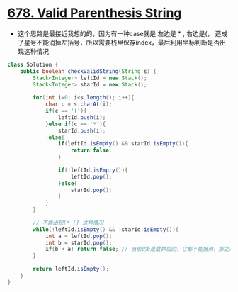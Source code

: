 # [678. Valid Parenthesis String](https://leetcode.com/problems/valid-parenthesis-string/)
* 这个思路是最接近我想的的，因为有一种case就是 左边是 * , 右边是(， 造成了星号不能消掉左括号，所以需要栈里保存index，最后利用坐标判断是否出现这种情况

``` java
class Solution {
    public boolean checkValidString(String s) {
        Stack<Integer> leftId = new Stack();
        Stack<Integer> starId = new Stack();
        
        for(int i=0; i<s.length(); i++){
            char c = s.charAt(i);
            if(c == '('){
                leftId.push(i);
            }else if(c == '*'){
                starId.push(i);
            }else{
                if(leftId.isEmpty() && starId.isEmpty()){
                    return false;
                }
                
                if(!leftId.isEmpty()){
                    leftId.pop();
                }else{
                    starId.pop();
                }
            }
        }
        
        // 不能出现[* (] 这种情况
        while(!leftId.isEmpty() && !starId.isEmpty()){
            int a = leftId.pop();
            int b = starId.pop();
            if(b < a) return false; // 当前的b是最靠后的，它都不能抵消，那之后更没有了
        }
        
        return leftId.isEmpty();
    }
}

```
